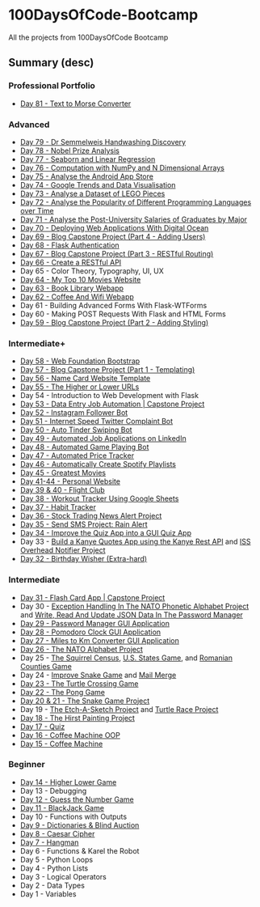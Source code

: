 # 100DaysOfCode-Bootcamp
All the projects from 100DaysOfCode Bootcamp

## Summary (desc)
### Professional Portfolio
* [Day 81 - Text to Morse Converter](https://github.com/adrianurdar/Professional-Portfolio/tree/main/01-Text-to-Morse-Converter)

### Advanced
* [Day 79 - Dr Semmelweis Handwashing Discovery](https://github.com/adrianurdar/100DaysOfCode-Bootcamp/tree/main/Day-079)
* [Day 78 - Nobel Prize Analysis](https://github.com/adrianurdar/100DaysOfCode-Bootcamp/tree/main/Day-078)
* [Day 77 - Seaborn and Linear Regression](https://github.com/adrianurdar/100DaysOfCode-Bootcamp/tree/main/Day-077)
* [Day 76 - Computation with NumPy and N Dimensional Arrays](https://github.com/adrianurdar/100DaysOfCode-Bootcamp/tree/main/Day-076)
* [Day 75 - Analyse the Android App Store](https://github.com/adrianurdar/100DaysOfCode-Bootcamp/tree/main/Day-075)
* [Day 74 - Google Trends and Data Visualisation](https://github.com/adrianurdar/100DaysOfCode-Bootcamp/tree/main/Day-074)
* [Day 73 - Analyse a Dataset of LEGO Pieces](https://github.com/adrianurdar/100DaysOfCode-Bootcamp/tree/main/Day-073)
* [Day 72 - Analyse the Popularity of Different Programming Languages over Time](https://github.com/adrianurdar/100DaysOfCode-Bootcamp/tree/main/Day-072)
* [Day 71 - Analyse the Post-University Salaries of Graduates by Major](https://github.com/adrianurdar/100DaysOfCode-Bootcamp/tree/main/Day-071)
* [Day 70 - Deploying Web Applications With Digital Ocean](https://adrian-flask-blog.herokuapp.com/)
* [Day 69 - Blog Capstone Project (Part 4 - Adding Users)](https://github.com/adrianurdar/100DaysOfCode-Bootcamp/tree/main/Day-069)
* [Day 68 - Flask Authentication](https://github.com/adrianurdar/100DaysOfCode-Bootcamp/tree/main/Day-068)
* [Day 67 - Blog Capstone Project (Part 3 - RESTful Routing)](https://github.com/adrianurdar/100DaysOfCode-Bootcamp/tree/main/Day-067)
* [Day 66 - Create a RESTful API](https://github.com/adrianurdar/100DaysOfCode-Bootcamp/tree/main/Day-066)
* Day 65 - Color Theory, Typography, UI, UX
* [Day 64 - My Top 10 Movies Website](https://github.com/adrianurdar/100DaysOfCode-Bootcamp/tree/main/Day-064)
* [Day 63 - Book Library Webapp](https://github.com/adrianurdar/100DaysOfCode-Bootcamp/tree/main/Day-063)
* [Day 62 - Coffee And Wifi Webapp](https://github.com/adrianurdar/100DaysOfCode-Bootcamp/tree/main/Day-062)
* Day 61 - Building Advanced Forms With Flask-WTForms
* Day 60 - Making POST Requests With Flask and HTML Forms
* [Day 59 - Blog Capstone Project (Part 2 - Adding Styling)](https://github.com/adrianurdar/100DaysOfCode-Bootcamp/tree/main/Day-059)

### Intermediate+
* [Day 58 - Web Foundation Bootstrap](https://github.com/adrianurdar/100DaysOfCode-Bootcamp/tree/main/Day-058)
* [Day 57 - Blog Capstone Project (Part 1 - Templating)](https://github.com/adrianurdar/100DaysOfCode-Bootcamp/tree/main/Day-057)
* [Day 56 - Name Card Website Template](https://github.com/adrianurdar/100DaysOfCode-Bootcamp/tree/main/Day-056)
* [Day 55 - The Higher or Lower URLs](https://github.com/adrianurdar/100DaysOfCode-Bootcamp/tree/main/Day-055)
* Day 54 - Introduction to Web Development with Flask
* [Day 53 - Data Entry Job Automation | Capstone Project](https://github.com/adrianurdar/100DaysOfCode-Bootcamp/tree/main/Day-053)
* [Day 52 - Instagram Follower Bot](https://github.com/adrianurdar/100DaysOfCode-Bootcamp/tree/main/Day-052)
* [Day 51 - Internet Speed Twitter Complaint Bot](https://github.com/adrianurdar/100DaysOfCode-Bootcamp/tree/main/Day-051)
* [Day 50 - Auto Tinder Swiping Bot](https://github.com/adrianurdar/100DaysOfCode-Bootcamp/tree/main/Day-050)
* [Day 49 - Automated Job Applications on LinkedIn](https://github.com/adrianurdar/100DaysOfCode-Bootcamp/tree/main/Day-049)
* [Day 48 - Automated Game Playing Bot](https://github.com/adrianurdar/100DaysOfCode-Bootcamp/tree/main/Day-048)
* [Day 47 - Automated Price Tracker](https://github.com/adrianurdar/100DaysOfCode-Bootcamp/tree/main/Day-047)
* [Day 46 - Automatically Create Spotify Playlists](https://github.com/adrianurdar/100DaysOfCode-Bootcamp/tree/main/Day-046)
* [Day 45 - Greatest Movies](https://github.com/adrianurdar/100DaysOfCode-Bootcamp/tree/main/Day-045)
* [Day 41-44 - Personal Website](https://adiurdar.com)
* [Day 39 & 40 - Flight Club](https://github.com/adrianurdar/100DaysOfCode-Bootcamp/tree/main/Day-039-040)
* [Day 38 - Workout Tracker Using Google Sheets](https://github.com/adrianurdar/100DaysOfCode-Bootcamp/tree/main/Day-038)
* [Day 37 - Habit Tracker](https://github.com/adrianurdar/100DaysOfCode-Bootcamp/tree/main/Day-037)
* [Day 36 - Stock Trading News Alert Project](https://github.com/adrianurdar/100DaysOfCode-Bootcamp/tree/main/Day-036)
* [Day 35 - Send SMS Project: Rain Alert](https://github.com/adrianurdar/100DaysOfCode-Bootcamp/tree/main/Day-035)
* [Day 34 - Improve the Quiz App into a GUI Quiz App](https://github.com/adrianurdar/100DaysOfCode-Bootcamp/tree/main/Day-034)
* Day 33 - [Build a Kanye Quotes App using the Kanye Rest API](https://github.com/adrianurdar/100DaysOfCode-Bootcamp/tree/main/Day-033/Kanye-Quotes-App) and [ISS Overhead Notifier Project](https://github.com/adrianurdar/100DaysOfCode-Bootcamp/tree/main/Day-033/ISS-Overhead-Notifier-Project)
* [Day 32 - Birthday Wisher (Extra-hard)](https://github.com/adrianurdar/100DaysOfCode-Bootcamp/tree/main/Day-032)

### Intermediate
* [Day 31 - Flash Card App | Capstone Project](https://github.com/adrianurdar/100DaysOfCode-Bootcamp/tree/main/Day-031)
* Day 30 - [Exception Handling In The NATO Phonetic Alphabet Project](https://github.com/adrianurdar/100DaysOfCode-Bootcamp/tree/main/Day-030/Exception-Handling-In-The-NATO-Phonetic-Alphabet-Project) and [Write, Read And Update JSON Data In The Password Manager](https://github.com/adrianurdar/100DaysOfCode-Bootcamp/tree/main/Day-030/Write-Read-And-Update-JSON-Data-In-The-Password-Manager)
* [Day 29 - Password Manager GUI Application](https://github.com/adrianurdar/100DaysOfCode-Bootcamp/tree/main/Day-029)
* [Day 28 - Pomodoro Clock GUI Application](https://github.com/adrianurdar/100DaysOfCode-Bootcamp/tree/main/Day-028)
* [Day 27 - Miles to Km Converter GUI Application](https://github.com/adrianurdar/100DaysOfCode-Bootcamp/tree/main/Day-027)
* [Day 26 - The NATO Alphabet Project](https://github.com/adrianurdar/100DaysOfCode-Bootcamp/tree/main/Day-026)
* Day 25 - [The Squirrel Census](https://github.com/adrianurdar/100DaysOfCode-Bootcamp/tree/main/Day-025/Squirrel-Census), [U.S. States Game](https://github.com/adrianurdar/100DaysOfCode-Bootcamp/tree/main/Day-025/US-States-Game), and [Romanian Counties Game](https://github.com/adrianurdar/100DaysOfCode-Bootcamp/tree/main/Day-025/Romanian-Counties-Game)
* Day 24 - [Improve Snake Game](https://github.com/adrianurdar/100DaysOfCode-Bootcamp/tree/main/Day-024/Snake) and [Mail Merge](https://github.com/adrianurdar/100DaysOfCode-Bootcamp/tree/main/Day-024/Mail-Merge)
* [Day 23 - The Turtle Crossing Game](https://github.com/adrianurdar/100DaysOfCode-Bootcamp/tree/main/Day-023)
* [Day 22 - The Pong Game](https://github.com/adrianurdar/100DaysOfCode-Bootcamp/tree/main/Day-022)
* [Day 20 & 21 - The Snake Game Project](https://github.com/adrianurdar/100DaysOfCode-Bootcamp/tree/main/Day-020-021/)
* Day 19 - [The Etch-A-Sketch Project](https://github.com/adrianurdar/100DaysOfCode-Bootcamp/tree/main/Day-019/Etch-A-Sketch) and [Turtle Race Project](https://github.com/adrianurdar/100DaysOfCode-Bootcamp/tree/main/Day-019/Turtle-Race)
* [Day 18 - The Hirst Painting Project](https://github.com/adrianurdar/100DaysOfCode-Bootcamp/tree/main/Day-018)
* [Day 17 - Quiz](https://github.com/adrianurdar/100DaysOfCode-Bootcamp/tree/main/Day-017)
* [Day 16 - Coffee Machine OOP](https://github.com/adrianurdar/100DaysOfCode-Bootcamp/tree/main/Day-016)
* [Day 15 - Coffee Machine](https://github.com/adrianurdar/100DaysOfCode-Bootcamp/tree/main/Day-015)

### Beginner
* [Day 14 - Higher Lower Game](https://github.com/adrianurdar/100DaysOfCode-Bootcamp/tree/main/Day-014)
* Day 13 - Debugging
* [Day 12 - Guess the Number Game](https://github.com/adrianurdar/100DaysOfCode-Bootcamp/blob/main/Day-012/guess-the-number.py)
* [Day 11 - BlackJack Game](https://github.com/adrianurdar/100DaysOfCode-Bootcamp/blob/main/Day-011/blackjack-project.py)
* Day 10 - Functions with Outputs
* [Day 9 - Dictionaries & Blind Auction](https://github.com/adrianurdar/100DaysOfCode-Bootcamp/tree/main/Day-009)
* [Day 8 - Caesar Cipher](https://github.com/adrianurdar/100DaysOfCode-Bootcamp/tree/main/Day-008)
* [Day 7 - Hangman](https://github.com/adrianurdar/100DaysOfCode-Bootcamp/tree/main/Day-007)
* Day 6 - Functions & Karel the Robot
* Day 5 - Python Loops
* Day 4 - Python Lists
* Day 3 - Logical Operators
* Day 2 - Data Types
* Day 1 - Variables
